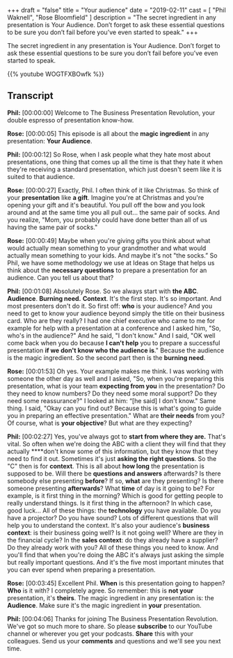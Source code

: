 +++
draft 		= "false"
title 		= "Your audience"
date		= "2019-02-11"
cast		= [ "Phil Waknell", "Rose Bloomfield" ]
description	= "The secret ingredient in any presentation is Your Audience. Don’t forget to ask these essential questions to be sure you don’t fail before you’ve even started to speak."
+++

The secret ingredient in any presentation is Your Audience. Don’t forget to ask these essential questions to be sure you don’t fail before you’ve even started to speak.

{{% youtube WOGTFXBOwfk %}}

## Transcript
 
**Phil:** [00:00:00] Welcome to The Business Presentation Revolution, your double espresso of presentation know-how. 
 
**Rose:** [00:00:05] This episode is all about the **magic ingredient** in any presentation: **Your Audience**. 
 
**Phil:** [00:00:12] So Rose, when I ask people what they hate most about presentations, one thing that comes up all the time is that they hate it when they're receiving a standard presentation, which just doesn't seem like it is suited to that audience. 
 
**Rose:** [00:00:27] Exactly, Phil. I often think of it like Christmas. So think of your **presentation** like **a gift**. Imagine you're at Christmas and you're opening your gift and it's beautiful. You pull off the bow and you look around and at the same time you all pull out... the same pair of socks. And you realize, "Mom, you probably could have done better than all of us having the same pair of socks." 
 
**Rose:** [00:00:49] Maybe when you're giving gifts you think about what would actually mean something to your grandmother and what would actually mean something to your kids. And maybe it's not "the socks.” So Phil, we have some methodology we use at Ideas on Stage that helps us think about the **necessary questions** to prepare a presentation for an audience. Can you tell us about that? 
 
**Phil:** [00:01:08] Absolutely Rose. So we always start with **the ABC**. **Audience**. **Burning need.** **Context**. It's the first step. It's so important. And most presenters don't do it. So first off: **who** is your audience? And you need to get to know your audience beyond simply the title on their business card. Who are they really? I had one chief executive who came to me for example for help with a presentation at a conference and I asked him, "So, who's in the audience?" And he said, "I don't know." And I said, "OK well come back when you do because **I can't help** you to prepare a successful presentation **if we don't know who the audience is**." Because the audience is the magic ingredient. So the second part then is the **burning need**. 
 
**Rose:** [00:01:53] Oh yes. Your example makes me think. I was working with someone the other day as well and I asked, "So, when you're preparing this presentation, what is your team **expecting from you** in the presentation? Do they need to know numbers? Do they need some moral support? Do they need some reassurance?" I looked at him: “[he said] I don't know." Same thing. I said, "Okay can you find out? Because this is what's going to guide you in preparing an effective presentation." What are **their needs** from you? Of course, what is **your objective**? But what are they expecting? 
 
**Phil:** [00:02:27] Yes, you've always got to **start from where they are.** That's vital. So often when we're doing the ABC with a client they will find that they actually ****don't know some of this information, but they know that they need to find it out. Sometimes it's just **asking the right questions**. So the "C" then is for **context**. This is all about **how long** the presentation is supposed to be. Will there be **questions and answers** afterwards? Is there somebody else presenting **before**? If so, **what** are they presenting? Is there someone presenting **afterwards**? What **time** of day is it going to be? For example, is it first thing in the morning? Which is good for getting people to really understand things. Is it first thing in the afternoon? In which case, good luck… All of these things: the **technology** you have available. Do you have a projector? Do you have sound? Lots of different questions that will help you to understand the context. It's also your audience's **business context**: is their business going well? Is it not going well? Where are they in the financial cycle? In the **sales context**: do they already have a supplier? Do they already work with you? All of these things you need to know. And you'll find that when you're doing the ABC it's always just asking the simple but really important questions. And it's the five most important minutes that you can ever spend when preparing a presentation. 
 
**Rose:** [00:03:45] Excellent Phil. **When** is this presentation going to happen? **Who** is it with? I completely agree. So remember: this is **not your** presentation, it's **theirs**. The magic ingredient in any presentation is: the **Audience**. Make sure it's the magic ingredient in **your** presentation. 
 
**Phil:** [00:04:06] Thanks for joining The Business Presentation Revolution. We've got so much more to share. So please **subscribe** to our YouTube channel or wherever you get your podcasts. **Share** this with your colleagues. Send us your **comments** and questions and we'll see you next time. 